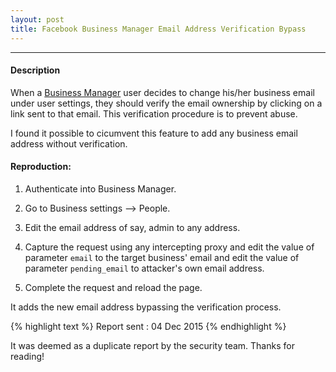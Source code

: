 ```yaml
---
layout: post
title: Facebook Business Manager Email Address Verification Bypass
---
```


---

#### Description

When a <a href="https://business.facebook.com">Business Manager</a> user decides to change his/her business email under user settings, they should verify the email ownership by clicking on a link sent to that email. 
This verification procedure is to prevent abuse.

I found it possible to cicumvent this feature to add any business email address without verification.

#### Reproduction:

1. Authenticate into Business Manager.

2. Go to Business settings --> People.

3. Edit the email address of say, admin to any address.

4. Capture the request using any intercepting proxy and edit the value of parameter `email` to the target business' email and edit the value of parameter `pending_email` to attacker's own email address.

5. Complete the request and reload the page.

It adds the new email address bypassing the verification process.


{% highlight text %} 
Report sent : 04 Dec 2015 
{% endhighlight %}

It was deemed as a duplicate report by the security team. Thanks for reading!


